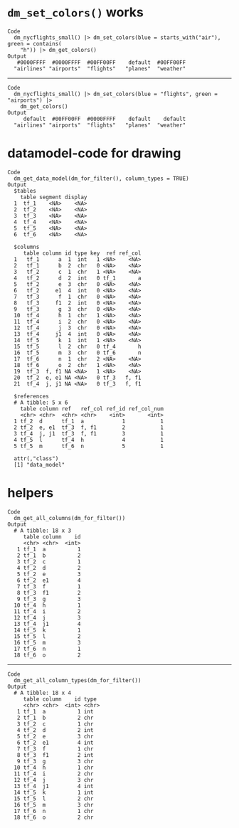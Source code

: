 # `dm_set_colors()` works

    Code
      dm_nycflights_small() |> dm_set_colors(blue = starts_with("air"), green = contains(
        "h")) |> dm_get_colors()
    Output
       #0000FFFF  #0000FFFF  #00FF00FF    default  #00FF00FF 
      "airlines" "airports"  "flights"   "planes"  "weather" 

---

    Code
      dm_nycflights_small() |> dm_set_colors(blue = "flights", green = "airports") |>
        dm_get_colors()
    Output
         default  #00FF00FF  #0000FFFF    default    default 
      "airlines" "airports"  "flights"   "planes"  "weather" 

# datamodel-code for drawing

    Code
      dm_get_data_model(dm_for_filter(), column_types = TRUE)
    Output
      $tables
        table segment display
      1  tf_1    <NA>    <NA>
      2  tf_2    <NA>    <NA>
      3  tf_3    <NA>    <NA>
      4  tf_4    <NA>    <NA>
      5  tf_5    <NA>    <NA>
      6  tf_6    <NA>    <NA>
      
      $columns
         table column id type key  ref ref_col
      1   tf_1      a  1  int   1 <NA>    <NA>
      2   tf_1      b  2  chr   0 <NA>    <NA>
      3   tf_2      c  1  chr   1 <NA>    <NA>
      4   tf_2      d  2  int   0 tf_1       a
      5   tf_2      e  3  chr   0 <NA>    <NA>
      6   tf_2     e1  4  int   0 <NA>    <NA>
      7   tf_3      f  1  chr   0 <NA>    <NA>
      8   tf_3     f1  2  int   0 <NA>    <NA>
      9   tf_3      g  3  chr   0 <NA>    <NA>
      10  tf_4      h  1  chr   1 <NA>    <NA>
      11  tf_4      i  2  chr   0 <NA>    <NA>
      12  tf_4      j  3  chr   0 <NA>    <NA>
      13  tf_4     j1  4  int   0 <NA>    <NA>
      14  tf_5      k  1  int   1 <NA>    <NA>
      15  tf_5      l  2  chr   0 tf_4       h
      16  tf_5      m  3  chr   0 tf_6       n
      17  tf_6      n  1  chr   2 <NA>    <NA>
      18  tf_6      o  2  chr   1 <NA>    <NA>
      19  tf_3  f, f1 NA <NA>   1 <NA>    <NA>
      20  tf_2  e, e1 NA <NA>   0 tf_3   f, f1
      21  tf_4  j, j1 NA <NA>   0 tf_3   f, f1
      
      $references
      # A tibble: 5 x 6
        table column ref   ref_col ref_id ref_col_num
        <chr> <chr>  <chr> <chr>    <int>       <int>
      1 tf_2  d      tf_1  a            1           1
      2 tf_2  e, e1  tf_3  f, f1        2           1
      3 tf_4  j, j1  tf_3  f, f1        3           1
      4 tf_5  l      tf_4  h            4           1
      5 tf_5  m      tf_6  n            5           1
      
      attr(,"class")
      [1] "data_model"

# helpers

    Code
      dm_get_all_columns(dm_for_filter())
    Output
      # A tibble: 18 x 3
         table column    id
         <chr> <chr>  <int>
       1 tf_1  a          1
       2 tf_1  b          2
       3 tf_2  c          1
       4 tf_2  d          2
       5 tf_2  e          3
       6 tf_2  e1         4
       7 tf_3  f          1
       8 tf_3  f1         2
       9 tf_3  g          3
      10 tf_4  h          1
      11 tf_4  i          2
      12 tf_4  j          3
      13 tf_4  j1         4
      14 tf_5  k          1
      15 tf_5  l          2
      16 tf_5  m          3
      17 tf_6  n          1
      18 tf_6  o          2

---

    Code
      dm_get_all_column_types(dm_for_filter())
    Output
      # A tibble: 18 x 4
         table column    id type 
         <chr> <chr>  <int> <chr>
       1 tf_1  a          1 int  
       2 tf_1  b          2 chr  
       3 tf_2  c          1 chr  
       4 tf_2  d          2 int  
       5 tf_2  e          3 chr  
       6 tf_2  e1         4 int  
       7 tf_3  f          1 chr  
       8 tf_3  f1         2 int  
       9 tf_3  g          3 chr  
      10 tf_4  h          1 chr  
      11 tf_4  i          2 chr  
      12 tf_4  j          3 chr  
      13 tf_4  j1         4 int  
      14 tf_5  k          1 int  
      15 tf_5  l          2 chr  
      16 tf_5  m          3 chr  
      17 tf_6  n          1 chr  
      18 tf_6  o          2 chr  

